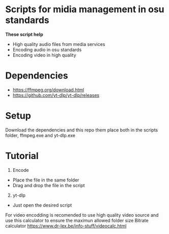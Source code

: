 # Scripts for midia management in osu standards

**These script help**
- High quality audio files from media services
- Encoding audio in osu standards
- Encoding video in high quality

# Dependencies
- https://ffmpeg.org/download.html
- https://github.com/yt-dlp/yt-dlp/releases

# Setup
Download the dependencies and this repo them place both in the scripts folder, ffmpeg.exe and yt-dlp.exe

# Tutorial
1. Encode
+ Place the file in the same folder
+ Drag and drop the file in the script
2. yt-dlp
+ Just open the desired script

For video encodding is recomended to use high quality video source and use this calculator to ensure the maximun allowed folder size
Bitrate calculator https://www.dr-lex.be/info-stuff/videocalc.html
